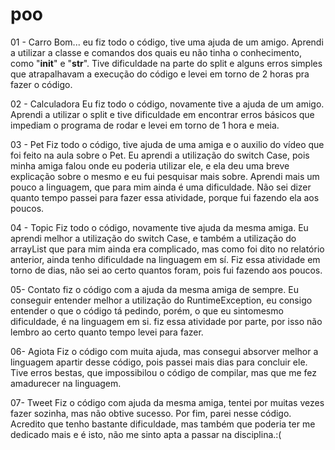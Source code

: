 # poo

01 - Carro
Bom... eu fiz todo o código, tive uma ajuda de um amigo. Aprendi a utilizar a classe e comandos dos quais eu não tinha o conhecimento, como "__init__" e "__str__". Tive dificuldade na parte do split e alguns erros simples que atrapalhavam a execução do código e levei em torno de 2 horas pra fazer o código.

02 - Calculadora
Eu fiz todo o código, novamente tive a ajuda de um amigo. Aprendi a utilizar o split e tive dificuldade em encontrar erros básicos que impediam o programa de rodar e levei em torno de 1 hora e meia.

03 - Pet
Fiz todo o código, tive ajuda de uma amiga e o auxilio do vídeo que foi feito na aula sobre o Pet. Eu aprendi a utilização do switch Case, pois minha amiga falou onde eu poderia utilizar ele, e ela deu uma breve explicação sobre o mesmo e eu fui pesquisar mais sobre. Aprendi mais um pouco a linguagem, que para mim ainda é uma dificuldade. Não sei dizer quanto tempo passei para fazer essa atividade, porque fui fazendo ela aos poucos. 

04 - Topic
Fiz todo o código, novamente tive ajuda da mesma amiga. Eu aprendi melhor a utilização do switch Case, e também a utilização do arrayList que para mim ainda era complicado, mas como foi dito no relatório anterior, ainda tenho dificuldade na linguagem em sí. Fiz essa atividade em torno de dias, não sei ao certo quantos foram, pois fui fazendo aos poucos.

05- Contato
fiz o código com a ajuda da mesma amiga de sempre. Eu conseguir entender melhor a utilização do RuntimeException, eu consigo entender o que o código tá pedindo, porém, o que eu sintomesmo dificuldade, é na linguagem em si. fiz essa atividade por parte, por isso  não lembro ao certo quanto tempo levei para fazer. 

06- Agiota
Fiz o código com muita ajuda, mas consegui absorver melhor a linguagem apartir desse código, pois passei mais dias para concluir ele. Tive erros bestas, que impossibilou o código de compilar, mas que me fez amadurecer na linguagem.

07- Tweet
Fiz o código com ajuda da mesma amiga, tentei por muitas vezes fazer sozinha, mas não obtive sucesso. Por fim, parei nesse código. Acredito que tenho bastante dificuldade, mas também que poderia ter me dedicado mais e é isto, não me sinto apta a passar na disciplina.:(
